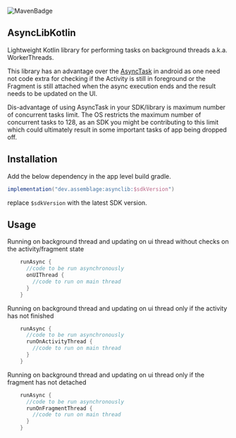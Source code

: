 ![MavenBadge](https://maven-badges.herokuapp.com/maven-central/dev.assemblage/asynclib/badge.svg)

## AsyncLibKotlin
Lightweight Kotlin library for performing tasks on background threads a.k.a. WorkerThreads.

This library has an advantage over the [AsyncTask](https://developer.android.com/reference/android/os/AsyncTask.html) in android as one need not code extra for checking if 
the Activity is still in foreground or the Fragment is still attached when the async execution 
ends and the result needs to be updated on the UI.

Dis-advantage of using AsyncTask in your SDK/library is maximum number of concurrent tasks limit.
 The OS restricts the maximum number of concurrent tasks to 128, as an SDK you might be 
 contributing to this limit which could ultimately result in some important tasks of app being 
 dropped off.
 
## Installation
 
 Add the below dependency in the app level build gradle.
 
 ```groovy
 implementation("dev.assemblage:asynclib:$sdkVersion")
 ```
 replace `$sdkVersion` with the latest SDK version.
 
## Usage

Running on background thread and updating on ui thread without checks on the activity/fragment 
state

```kotlin
    runAsync {
      //code to be run asynchronously
      onUIThread {
        //code to run on main thread
      }
    }
```

Running on background thread and updating on ui thread only if the activity has not finished

```kotlin
    runAsync {
      //code to be run asynchronously
      runOnActivityThread {
        //code to run on main thread
      }
    }
```
Running on background thread and updating on ui thread only if the fragment has not detached

```kotlin
    runAsync {
      //code to be run asynchronously
      runOnFragmentThread {
        //code to run on main thread
      }
    }
```


    
